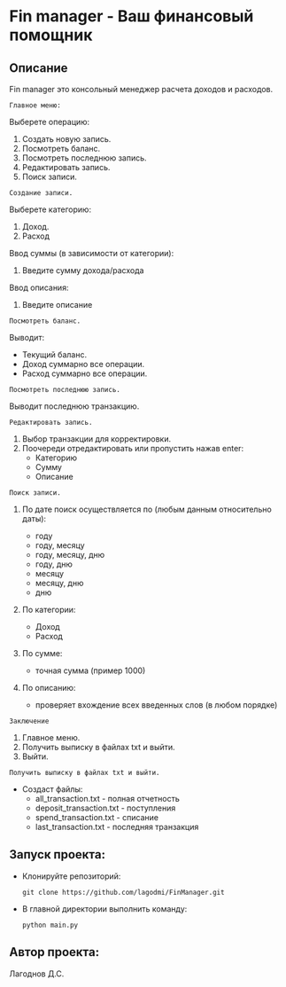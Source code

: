 # Fin manager - Ваш финансовый помощник

## Описание

Fin manager это консольный менеджер расчета доходов и расходов.

```Главное меню:```

Выберете операцию:

1. Создать новую запись.
2. Посмотреть баланс.
3. Посмотреть последнюю запись.
4. Редактировать запись.
5. Поиск записи.

```Создание записи.```

Выберете категорию:

1. Доход.
2. Расход

Ввод суммы (в зависимости от категории):

1. Введите сумму дохода/расхода

Ввод описания:

1. Введите описание

```Посмотреть баланс.```

Выводит:

- Текущий баланс.
- Доход суммарно все операции.
- Расход суммарно все операции.

```Посмотреть последнюю запись.```

Выводит последнюю транзакцию.

```Редактировать запись.```

1. Выбор транзакции для корректировки.
2. Поочереди отредактировать или пропустить нажав enter:
    - Категорию
    - Сумму
    - Описание

```Поиск записи.```

1. По дате поиск осуществляется по (любым данным относительно даты):
    - году
    - году, месяцу
    - году, месяцу, дню
    - году, дню
    - месяцу
    - месяцу, дню
    - дню

2. По категории:
    - Доход
    - Расход

3. По сумме:
    - точная сумма (пример 1000)

4. По описанию:
    - проверяет вхождение всех введенных слов (в любом порядке)

```Заключение```

1. Главное меню.
2. Получить выписку в файлах txt и выйти.
3. Выйти.

```Получить выписку в файлах txt и выйти.```

- Создаст файлы:
    - all_transaction.txt - полная отчетность
    - deposit_transaction.txt - поступления
    - spend_transaction.txt - списание
    - last_transaction.txt - последняя транзакция

## Запуск проекта:
- Клонируйте репозиторий:
    ```
    git clone https://github.com/lagodmi/FinManager.git
    ```
- В главной директории выполнить команду:
    ```
    python main.py
    ```

## Автор проекта:
Лагоднов Д.С.